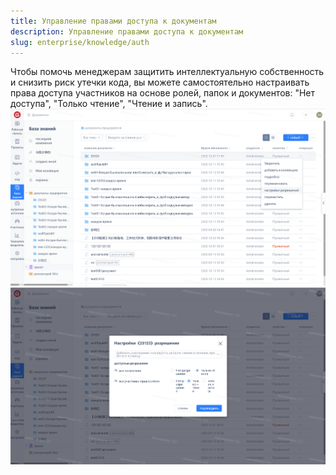 ```yaml
---
title: Управление правами доступа к документам
description: Управление правами доступа к документам
slug: enterprise/knowledge/auth
---
```

Чтобы помочь менеджерам защитить интеллектуальную собственность и снизить риск утечки кода, вы можете самостоятельно настраивать права доступа участников на основе ролей, папок и документов: "Нет доступа", "Только чтение", "Чтение и запись".
![Описание изображения](assets/image312.png)
![Описание изображения](assets/image313.png)